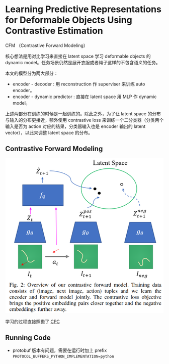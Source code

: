 # Learning Predictive Representations for Deformable Objects Using Contrastive Estimation
CFM （Contrastive Forward Modeling）

核心想法是用对比学习来直接在 latent space 学习 deformable objects 的 dynamic model。任务场景仍然是展开衣服或者绳子这样的不包含语义的任务。

本文的模型分为两大部分：
- encoder - decoder : 用 reconstruction 作 superviser 来训练 auto encoder。
- encoder - dynamic predictor : 直接在 latent space 用 MLP 作 dynamic model。

上述两部分在训练的时候是一起训练的。除此之外，为了让 latent space 的分布与输入的分布更接近，额外使用 contrastive loss 来训练一个二分类器（分类两个输入是否为 action 对应的结果，分类器输入也是 encoder 输出的 latent vector），以此来调整 latent space 的分布。

## Contrastive Forward Modeling
![](../imgs/CFM.png)

学习的过程直接照搬了 [CPC](./2018%20Representation%20Learning%20with%20Contrastive%20Predictive%20Coding.md)


## Running Code
- protobuf 版本有问题，需要在运行时加上 prefix `PROTOCOL_BUFFERS_PYTHON_IMPLEMENTATION=python`